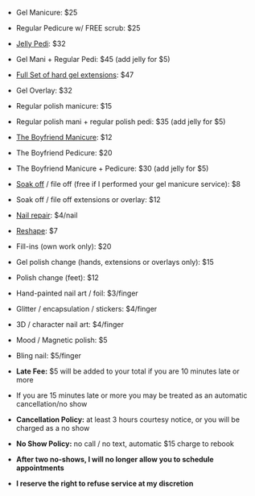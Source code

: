 * Gel Manicure: $25
* Regular Pedicure w/ FREE scrub: $25
* [Jelly Pedi](https://www.instagram.com/p/BRd5XWQFAv4/): $32
* Gel Mani \+ Regular Pedi: $45 (add jelly for $5)

* [Full Set of hard gel extensions](https://www.instagram.com/p/BTNK9dEFA2C/): $47

* Gel Overlay: $32

* Regular polish manicure: $15
* Regular polish mani \+ regular polish pedi: $35 (add jelly for $5)

* [The Boyfriend Manicure](https://www.instagram.com/p/BQ_nNczlOC9/): $12
* The Boyfriend Pedicure: $20
* The Boyfriend Manicure \+ Pedicure: $30 (add jelly for $5)

* [Soak off](https://www.instagram.com/p/BMXVMnRhzVl/) / file off (free if I performed your gel manicure service): $8
* Soak off / file off extensions or overlay: $12
* [Nail repair](https://www.instagram.com/p/BTEiXW4FfAT/): $4/nail
* [Reshape](https://www.instagram.com/p/BTB6E8FFLMo/): $7
* Fill-ins (own work only): $20
* Gel polish change (hands, extensions or overlays only): $15
* Polish change (feet): $12

* Hand-painted nail art / foil: $3/finger
* Glitter / encapsulation / stickers: $4/finger
* 3D / character nail art: $4/finger
* Mood / Magnetic polish: $5
* Bling nail: $5/finger

* **Late Fee:** $5 will be added to your total if you are 10 minutes late or more
* If you are 15 minutes late or more you may be treated as an automatic cancellation/no show
* **Cancellation Policy:** at least 3 hours courtesy notice, or you will be charged as a no show
* **No Show Policy:** no call / no text, automatic $15 charge to rebook
* **After two no-shows, I will no longer allow you to schedule appointments**
* **I reserve the right to refuse service at my discretion**
